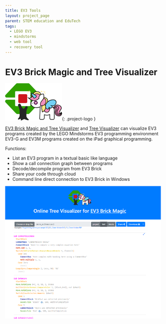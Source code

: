 ```yaml
---
title: EV3 Tools
layout: project_page
parent: STEM education and EduTech
tags:
  - LEGO EV3
  - mindstorms
  - web tool
  - recovery tool
---
```


# EV3 Brick Magic and Tree Visualizer

![logo](assets/ev3treevis_logo.png){: .project-logo }

[EV3 Brick Magic and Tree Visualizer](http://ev3treevis.azurewebsites.net/) and [Tree Visualizer](https://afarago.github.io/EV3TreeVisualizerPages) can visualize EV3 programs created by the LEGO Mindstorms EV3 programming environment EV3-G and EV3M programs created on the iPad graphical programming.

Functions:

* List an EV3 program in a textual basic like language
* Show a call connection graph between programs
* Decode/decompile program from EV3 Brick
* Share your code through cloud
* Command line direct connection to EV3 Brick in Windows

![ev3treevis](assets/ev3treevis.png)